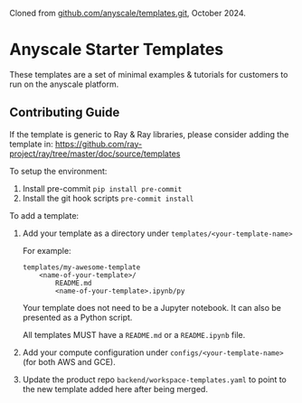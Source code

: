 Cloned from [github.com/anyscale/templates.git](https://github.com/anyscale/templates.git), October 2024.

# Anyscale Starter Templates

These templates are a set of minimal examples & tutorials for customers to run on the anyscale platform.

## Contributing Guide

If the template is generic to Ray & Ray libraries, please consider adding the template in: https://github.com/ray-project/ray/tree/master/doc/source/templates

To setup the environment:
1. Install pre-commit `pip install pre-commit`
2. Install the git hook scripts `pre-commit install`


To add a template:

1. Add your template as a directory under `templates/<your-template-name>`

    For example:

    ```text
    templates/my-awesome-template
        <name-of-your-template>/
            README.md
            <name-of-your-template>.ipynb/py
    ```

    Your template does not need to be a Jupyter notebook. It can also be presented as a
    Python script.

    All templates MUST have a `README.md` or a `README.ipynb` file.

2. Add your compute configuration under `configs/<your-template-name>` (for both AWS and GCE).

3. Update the product repo `backend/workspace-templates.yaml` to point to the new template added here after being merged.
